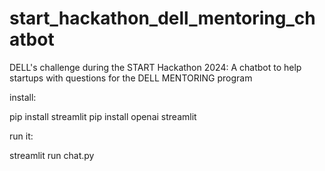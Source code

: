 # start_hackathon_dell_mentoring_chatbot
DELL's challenge during the START Hackathon 2024: A chatbot to help startups with questions for the DELL MENTORING program

install:

pip install streamlit
pip install openai streamlit

run it:

streamlit run chat.py